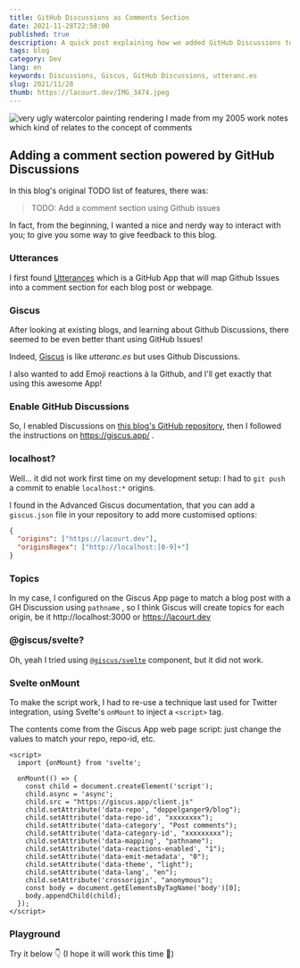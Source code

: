 ```yaml
---
title: GitHub Discussions as Comments Section
date: 2021-11-28T22:58:00
published: true
description: A quick post explaining how we added GitHub Discussions to this blog's repository and will use it as an interactive comment section for each blog post using Giscus.
tags: blog
category: Dev
lang: en
keywords: Discussions, Giscus, GitHub Discussions, utteranc.es
slug: 2021/11/28
thumb: https://lacourt.dev/IMG_3474.jpeg
---
```


![very ugly watercolor painting rendering I made from my 2005 work notes which kind of relates to the concept of comments](/IMG_3474.jpeg)

## Adding a comment section powered by GitHub Discussions

In this blog's original TODO list of features, there was:

> TODO: Add a comment section using Github issues

In fact, from the beginning, I wanted a nice and nerdy way to interact with you; to give you some way to give feedback to this blog. 

### Utterances

I first found [Utterances](https://utteranc.es/) which is a GitHub App that will map Github Issues into a comment section for each blog post or webpage.

### Giscus

After looking at existing blogs, and learning about Github Discussions, there seemed to be even better thant using GitHub Issues!

Indeed, [Giscus](https://giscus.app/) is like *utteranc.es* but uses Github Discussions.

I also wanted to add Emoji reactions à la Github, and I'll get exactly that using this awesome App!

### Enable GitHub Discussions

So, I enabled Discussions on [this blog's GitHub repository](https://github.com/doppelganger9/blog/discussions), then I followed the instructions on https://giscus.app/ .

### localhost?

Well... it did not work first time on my development setup: I had to `git push` a commit to enable `localhost:*` origins.

I found in the Advanced Giscus documentation, that you can add a `giscus.json` file in your repository to add more customised options:

```json giscus.json
{
  "origins": ["https://lacourt.dev"],
  "originsRegex": ["http://localhost:[0-9]+"]
}
```

### Topics

In my case, I configured on the Giscus App page to match a blog post with a GH Discussion using `pathname` , so I think Giscus will create topics for each origin, be it http://localhost:3000 or https://lacourt.dev

### @giscus/svelte?

Oh, yeah I tried using [`@giscus/svelte`](https://github.com/giscus/giscus-component/tree/main/packages/svelte) component, but it did not work.

### Svelte onMount

To make the script work, I had to re-use a technique last used for Twitter integration, using Svelte's `onMount` to inject a `<script>` tag.

The contents come from the Giscus App web page script: just change the values to match your repo, repo-id, etc.

```svelte
<script>
  import {onMount} from 'svelte';
  
  onMount(() => {
    const child = document.createElement('script');
    child.async = 'async';
    child.src = "https://giscus.app/client.js"
    child.setAttribute('data-repo', "doppelganger9/blog");
    child.setAttribute('data-repo-id', "xxxxxxxx");
    child.setAttribute('data-category', "Post comments");
    child.setAttribute('data-category-id', "xxxxxxxxx");
    child.setAttribute('data-mapping', "pathname");
    child.setAttribute('data-reactions-enabled', "1");
    child.setAttribute('data-emit-metadata', "0");
    child.setAttribute('data-theme', "light");
    child.setAttribute('data-lang', "en");
    child.setAttribute('crossorigin', "anonymous");
    const body = document.getElementsByTagName('body')[0];
    body.appendChild(child);
  });
</script>
```

### Playground

Try it below 👇 (I hope it will work this time 🤞)
